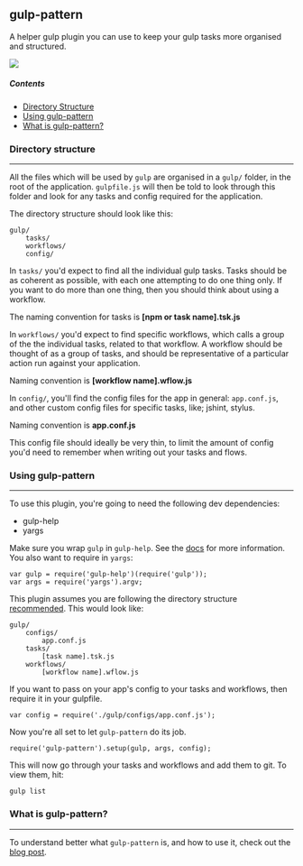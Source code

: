 ## gulp-pattern

A helper gulp plugin you can use to keep your gulp tasks more organised and structured.

![](https://codeship.com/projects/110273f0-5d97-0133-33ac-3a8f5e5e1065/status?branch=master)

##### Contents

- [Directory Structure](#directory-structure)
- [Using gulp-pattern](#using-gulp-pattern)
- [What is gulp-pattern?](#what-is-gulp-pattern)

### Directory structure
----

All the files which will be used by `gulp` are organised in a `gulp/` folder, in the root of the application. `gulpfile.js` will then be told to look through this folder and look for any tasks and config required for the application.

The directory structure should look like this:

    gulp/
        tasks/
        workflows/
        config/

In `tasks/` you'd expect to find all the individual gulp tasks. Tasks should be as coherent as possible, with each one attempting to do one thing only. If you want to do more than one thing, then you should think about using a workflow.

The naming convention for tasks is **[npm or task name].tsk.js**

In `workflows/` you'd expect to find specific workflows, which calls a group of the the individual tasks, related to that workflow. A workflow should be thought of as a group of tasks, and should be representative of a particular action run against your application.

Naming convention is **[workflow name].wflow.js**

In `config/`, you'll find the config files for the app in general: `app.conf.js`, and other custom config files for specific tasks, like; jshint, stylus.

Naming convention is **app.conf.js**

This config file should ideally be very thin, to limit the amount of config you'd need to remember when writing out your tasks and flows.

### Using gulp-pattern
----
To use this plugin, you're going to need the following dev dependencies:

- gulp-help
- yargs

Make sure you wrap `gulp` in `gulp-help`. See the [docs](https://github.com/chmontgomery/gulp-help) for more information. You also want to require in `yargs`:

    var gulp = require('gulp-help')(require('gulp'));
    var args = require('yargs').argv;

This plugin assumes you are following the directory structure [recommended](#what-is-gulp-pattern). This would look like:

    gulp/
        configs/
            app.conf.js
        tasks/
            [task name].tsk.js
        workflows/
            [workflow name].wflow.js


If you want to pass on your app's config to your tasks and workflows, then require it in your gulpfile.

    var config = require('./gulp/configs/app.conf.js');

Now you're all set to let `gulp-pattern` do its job.

    require('gulp-pattern').setup(gulp, args, config);

This will now go through your tasks and workflows and add them to git. To view them, hit:

    gulp list

### What is gulp-pattern?
----

To understand better what `gulp-pattern` is, and how to use it, check out the [blog post](http://blog.johnnycopperstone.me/gulp-pattern/).
